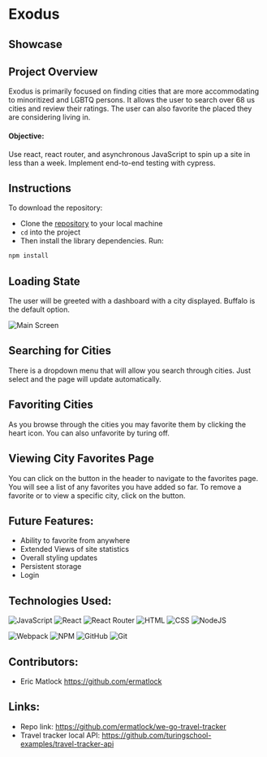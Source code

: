 # Exodus
## Showcase
## Project Overview
Exodus is primarily focused on finding cities that are more accommodating to minoritized and LGBTQ persons. It allows the user to search over 68 us cities and review their ratings. The user can also favorite the placed they are considering living in.

#### Objective:
Use react, react router, and asynchronous JavaScript to spin up a site in less than a week. Implement end-to-end testing with cypress.

## Instructions

To download the repository:
- Clone the [repository](https://github.com/ermatlock/exodus) to your local machine
- `cd` into the project
- Then install the library dependencies. Run:

```bash
npm install
```

## Loading State
The user will be greeted with a dashboard with a city displayed. Buffalo is the default option.

![Main Screen]()

## Searching for Cities
There is a dropdown menu that will allow you search through cities. Just select and the page will update automatically.

## Favoriting Cities
As you browse through the cities you may favorite them by clicking the heart icon. You can also unfavorite by turing off.

## Viewing City Favorites Page
You can click on the button in the header to navigate to the favorites page. You will see a list of any favorites you have added so far. To remove a favorite or to view a specific city, click on the button.


## Future Features:
* Ability to favorite from anywhere
* Extended Views of site statistics
* Overall styling updates
* Persistent storage
* Login


## Technologies Used:
![JavaScript](https://img.shields.io/badge/JavaScript-F7DF1E?style=for-the-badge&logo=javascript&logoColor=black)
![React](https://img.shields.io/badge/react-%2320232a.svg?style=for-the-badge&logo=react&logoColor=%2361DAFB)
![React Router](https://img.shields.io/badge/React_Router-CA4245?style=for-the-badge&logo=react-router&logoColor=white)
![HTML](https://img.shields.io/badge/HTML5-E34F26?style=for-the-badge&logo=html5&logoColor=white)
![CSS](https://img.shields.io/badge/CSS3-1572B6?style=for-the-badge&logo=css3&logoColor=white)
![NodeJS](https://img.shields.io/badge/node.js-6DA55F?style=for-the-badge&logo=node.js&logoColor=white)

![Webpack](https://img.shields.io/badge/Webpack-8DD6F9?style=for-the-badge&logo=Webpack&logoColor=white)
![NPM](https://img.shields.io/badge/NPM-%23000000.svg?style=for-the-badge&logo=npm&logoColor=white)
![GitHub](https://img.shields.io/badge/github-%23121011.svg?style=for-the-badge&logo=github&logoColor=white)
![Git](https://img.shields.io/badge/git-%23F05033.svg?style=for-the-badge&logo=git&logoColor=white)

## Contributors:
* Eric Matlock https://github.com/ermatlock

## Links:
* Repo link: https://github.com/ermatlock/we-go-travel-tracker
* Travel tracker local API: https://github.com/turingschool-examples/travel-tracker-api
